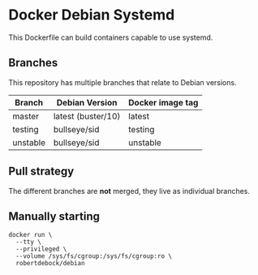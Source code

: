 Docker Debian Systemd
=====================

This Dockerfile can build containers capable to use systemd.

Branches
--------

This repository has multiple branches that relate to Debian versions.

|Branch  |Debian Version    |Docker image tag|
|--------|------------------|----------------|
|master  |latest (buster/10)|latest          |
|testing |bullseye/sid      |testing         |
|unstable|bullseye/sid      |unstable        |

Pull strategy
-------------

The different branches are **not** merged, they live as individual branches.

Manually starting
-----------------

```
docker run \
  --tty \
  --privileged \
  --volume /sys/fs/cgroup:/sys/fs/cgroup:ro \
  robertdebock/debian
```
